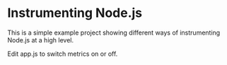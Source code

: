 # Instrumenting Node.js
This is a simple example project showing different ways of instrumenting Node.js at a high level.

Edit app.js to switch metrics on or off.